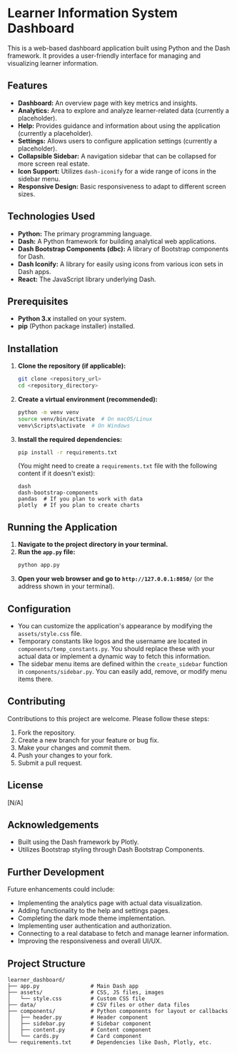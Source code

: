 # Learner Information System Dashboard

This is a web-based dashboard application built using Python and the Dash framework. It provides a user-friendly interface for managing and visualizing learner information.

## Features

* **Dashboard:** An overview page with key metrics and insights.
* **Analytics:** Area to explore and analyze learner-related data (currently a placeholder).
* **Help:** Provides guidance and information about using the application (currently a placeholder).
* **Settings:** Allows users to configure application settings (currently a placeholder).
* **Collapsible Sidebar:** A navigation sidebar that can be collapsed for more screen real estate.
* **Icon Support:** Utilizes `dash-iconify` for a wide range of icons in the sidebar menu.
* **Responsive Design:** Basic responsiveness to adapt to different screen sizes.

## Technologies Used

* **Python:** The primary programming language.
* **Dash:** A Python framework for building analytical web applications.
* **Dash Bootstrap Components (dbc):** A library of Bootstrap components for Dash.
* **Dash Iconify:** A library for easily using icons from various icon sets in Dash apps.
* **React:** The JavaScript library underlying Dash.

## Prerequisites
* **Python 3.x** installed on your system.
* **pip** (Python package installer) installed.

## Installation

1.  **Clone the repository (if applicable):**
    ```bash
    git clone <repository_url>
    cd <repository_directory>
    ```

2.  **Create a virtual environment (recommended):**
    ```bash
    python -m venv venv
    source venv/bin/activate  # On macOS/Linux
    venv\Scripts\activate  # On Windows
    ```

3.  **Install the required dependencies:**
    ```bash
    pip install -r requirements.txt
    ```
    (You might need to create a `requirements.txt` file with the following content if it doesn't exist):
    ```
    dash
    dash-bootstrap-components
    pandas  # If you plan to work with data
    plotly  # If you plan to create charts
    ```

## Running the Application

1.  **Navigate to the project directory in your terminal.**
2.  **Run the `app.py` file:**
    ```bash
    python app.py
    ```
3.  **Open your web browser and go to `http://127.0.0.1:8050/`** (or the address shown in your terminal).

## Configuration

* You can customize the application's appearance by modifying the `assets/style.css` file.
* Temporary constants like logos and the username are located in `components/temp_constants.py`. You should replace these with your actual data or implement a dynamic way to fetch this information.
* The sidebar menu items are defined within the `create_sidebar` function in `components/sidebar.py`. You can easily add, remove, or modify menu items there.

## Contributing

Contributions to this project are welcome. Please follow these steps:

1.  Fork the repository.
2.  Create a new branch for your feature or bug fix.
3.  Make your changes and commit them.
4.  Push your changes to your fork.
5.  Submit a pull request.

## License

[N/A]

## Acknowledgements
* Built using the Dash framework by Plotly.
* Utilizes Bootstrap styling through Dash Bootstrap Components.

## Further Development

Future enhancements could include:

* Implementing the analytics page with actual data visualization.
* Adding functionality to the help and settings pages.
* Completing the dark mode theme implementation.
* Implementing user authentication and authorization.
* Connecting to a real database to fetch and manage learner information.
* Improving the responsiveness and overall UI/UX.

## Project Structure
```plaintext
learner_dashboard/
├── app.py                # Main Dash app
├── assets/               # CSS, JS files, images
│   └── style.css         # Custom CSS file
├── data/                 # CSV files or other data files
├── components/           # Python components for layout or callbacks
│   ├── header.py         # Header component
│   ├── sidebar.py        # Sidebar component
│   ├── content.py        # Content component
│   └── cards.py          # Card component
└── requirements.txt      # Dependencies like Dash, Plotly, etc.
```